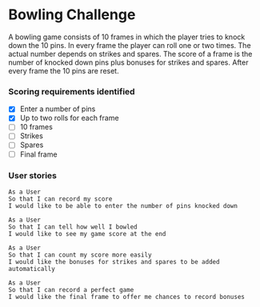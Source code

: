 
Bowling Challenge
=================
A bowling game consists of 10 frames in which the player tries to knock down the 10 pins. In every frame the player can roll one or two times. The actual number depends on strikes and spares. The score of a frame is the number of knocked down pins plus bonuses for strikes and spares. After every frame the 10 pins are reset.

### Scoring requirements identified
- [x] Enter a number of pins
- [x] Up to two rolls for each frame
- [ ] 10 frames
- [ ] Strikes
- [ ] Spares
- [ ] Final frame

### User stories
```
As a User
So that I can record my score
I would like to be able to enter the number of pins knocked down

As a User
So that I can tell how well I bowled
I would like to see my game score at the end

As a User
So that I can count my score more easily
I would like the bonuses for strikes and spares to be added automatically

As a User
So that I can record a perfect game
I would like the final frame to offer me chances to record bonuses
```
